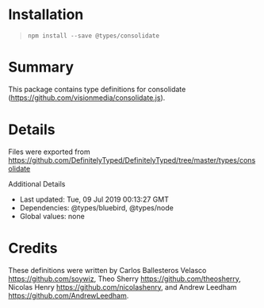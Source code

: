 # Installation
> `npm install --save @types/consolidate`

# Summary
This package contains type definitions for consolidate (https://github.com/visionmedia/consolidate.js).

# Details
Files were exported from https://github.com/DefinitelyTyped/DefinitelyTyped/tree/master/types/consolidate

Additional Details
 * Last updated: Tue, 09 Jul 2019 00:13:27 GMT
 * Dependencies: @types/bluebird, @types/node
 * Global values: none

# Credits
These definitions were written by Carlos Ballesteros Velasco <https://github.com/soywiz>, Theo Sherry <https://github.com/theosherry>, Nicolas Henry <https://github.com/nicolashenry>, and Andrew Leedham <https://github.com/AndrewLeedham>.
